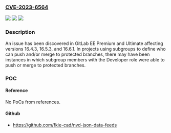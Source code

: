 ### [CVE-2023-6564](https://cve.mitre.org/cgi-bin/cvename.cgi?name=CVE-2023-6564)
![](https://img.shields.io/static/v1?label=Product&message=GitLab&color=blue)
![](https://img.shields.io/static/v1?label=Version&message=16.4.3%3C%2016.4.4%20&color=brighgreen)
![](https://img.shields.io/static/v1?label=Vulnerability&message=CWE-863%3A%20Incorrect%20Authorization&color=brighgreen)

### Description

An issue has been discovered in GitLab EE Premium and Ultimate affecting versions 16.4.3, 16.5.3, and 16.6.1. In projects using subgroups to define who can push and/or merge to protected branches, there may have been instances in which subgroup members with the Developer role were able to push or merge to protected branches.

### POC

#### Reference
No PoCs from references.

#### Github
- https://github.com/fkie-cad/nvd-json-data-feeds

